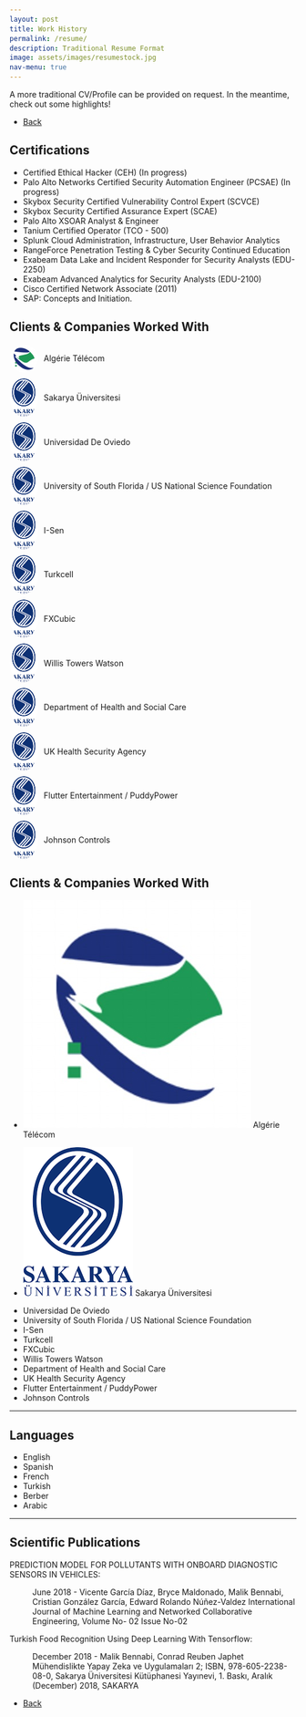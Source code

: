 ```yaml
---
layout: post
title: Work History
permalink: /resume/
description: Traditional Resume Format
image: assets/images/resumestock.jpg
nav-menu: true
---
```

A more traditional CV/Profile can be provided on request. In the meantime, check out some highlights! 
<ul class="actions">
<li><a href="/" class="button next scrolly">Back</a></li>
</ul>

## Certifications
- Certified Ethical Hacker (CEH) (In progress)
- Palo Alto Networks Certified Security Automation Engineer (PCSAE) (In progress)
- Skybox Security Certified Vulnerability Control Expert (SCVCE)
- Skybox Security Certified Assurance Expert (SCAE)
- Palo Alto XSOAR Analyst & Engineer
- Tanium Certified Operator (TCO - 500)
- Splunk Cloud Administration, Infrastructure, User Behavior Analytics
- RangeForce Penetration Testing & Cyber Security Continued Education
- Exabeam Data Lake and Incident Responder for Security Analysts (EDU-2250)
- Exabeam Advanced Analytics for Security Analysts (EDU-2100)
- Cisco Certified Network Associate (2011)
- SAP: Concepts and Initiation.


## Clients & Companies Worked With 
<head>
  <meta charset="UTF-8">
  <meta name="viewport" content="width=device-width, initial-scale=1.0">
</head>
<body>

  <!-- Unordered List with Images -->
  <ul style="list-style-type: none; padding: 0;">
    <li style="margin: 10px 0; display: flex; align-items: center;">
      <img src="assets/images/AT.JPG" alt="Algérie Télécom" style="width: 50px; height: auto; margin-right: 10px; border-radius: 50%;">
      <span>Algérie Télécom</span>
    </li>
    <li style="margin: 10px 0; display: flex; align-items: center;">
      <img src="assets/images/sau.png" alt="Sakarya Üniversitesi" style="width: 50px; height: auto; margin-right: 10px; border-radius: 50%;">
      <span>Sakarya Üniversitesi</span>
    </li>
        <li style="margin: 10px 0; display: flex; align-items: center;">
      <img src="assets/images/sau.png" alt="Universidad De Oviedo" style="width: 50px; height: auto; margin-right: 10px; border-radius: 50%;">
      <span>Universidad De Oviedo</span>
    </li>
        <li style="margin: 10px 0; display: flex; align-items: center;">
      <img src="assets/images/sau.png" alt="University of South Florida / US National Science Foundation" style="width: 50px; height: auto; margin-right: 10px; border-radius: 50%;">
      <span>University of South Florida / US National Science Foundation</span>
    </li>
        <li style="margin: 10px 0; display: flex; align-items: center;">
      <img src="assets/images/sau.png" alt="I-Sen" style="width: 50px; height: auto; margin-right: 10px; border-radius: 50%;">
      <span>I-Sen</span>
    </li>
     </li>
        <li style="margin: 10px 0; display: flex; align-items: center;">
      <img src="assets/images/sau.png" alt="Turkcell" style="width: 50px; height: auto; margin-right: 10px; border-radius: 50%;">
      <span>Turkcell</span>
    </li>
     </li>
        <li style="margin: 10px 0; display: flex; align-items: center;">
      <img src="assets/images/sau.png" alt="FXCubic" style="width: 50px; height: auto; margin-right: 10px; border-radius: 50%;">
      <span>FXCubic</span>
    </li>
     </li>
        <li style="margin: 10px 0; display: flex; align-items: center;">
      <img src="assets/images/sau.png" alt="Willis Towers Watson" style="width: 50px; height: auto; margin-right: 10px; border-radius: 50%;">
      <span>Willis Towers Watson</span>
    </li>
      </li>
        <li style="margin: 10px 0; display: flex; align-items: center;">
      <img src="assets/images/sau.png" alt="Department of Health and Social Care" style="width: 50px; height: auto; margin-right: 10px; border-radius: 50%;">
      <span>Department of Health and Social Care</span>
    </li>
      </li>
        <li style="margin: 10px 0; display: flex; align-items: center;">
      <img src="assets/images/sau.png" alt="UK Health Security Agency" style="width: 50px; height: auto; margin-right: 10px; border-radius: 50%;">
      <span>UK Health Security Agency</span>
    </li>
       </li>
        <li style="margin: 10px 0; display: flex; align-items: center;">
      <img src="assets/images/sau.png" alt="Flutter Entertainment / PuddyPower" style="width: 50px; height: auto; margin-right: 10px; border-radius: 50%;">
      <span>Flutter Entertainment / PuddyPower</span>
    </li>
       </li>
        <li style="margin: 10px 0; display: flex; align-items: center;">
      <img src="assets/images/sau.png" alt="Johnson Controls" style="width: 50px; height: auto; margin-right: 10px; border-radius: 50%;">
      <span>Johnson Controls</span>
    </li>
  </ul>
</body>

## Clients & Companies Worked With 
- <p><span class="image left"><img src="assets/images/AT.JPG" alt="" /></span>  Algérie Télécom
- <p><span class="image left"><img src="assets/images/sau.png" alt="" /></span>  Sakarya Üniversitesi
- Universidad De Oviedo
- University of South Florida / US National Science Foundation
- I-Sen
- Turkcell
- FXCubic
- Willis Towers Watson
- Department of Health and Social Care
- UK Health Security Agency
- Flutter Entertainment / PuddyPower
- Johnson Controls

 
 <hr class="major" />

## Languages 
- English
- Spanish
- French
- Turkish
- Berber
- Arabic

<hr class="major" />

## Scientific Publications 
<p>PREDICTION MODEL FOR POLLUTANTS WITH ONBOARD DIAGNOSTIC SENSORS IN VEHICLES: <dd>June 2018 - Vicente García Díaz, Bryce Maldonado, Malik Bennabi, Cristian González García, Edward Rolando Núñez-Valdez
International Journal of Machine Learning and Networked Collaborative Engineering, Volume No- 02 Issue No-02</dd></p>
<p>Turkish Food Recognition Using Deep Learning With Tensorflow: <dd>December 2018 - Malik Bennabi, Conrad Reuben Japhet
Mühendislikte Yapay Zeka ve Uygulamaları 2; ISBN, 978-605-2238-08-0, Sakarya Üniversitesi Kütüphanesi Yayınevi, 1. Baskı,
Aralık (December) 2018, SAKARYA</dd></p>



<ul class="actions">
<li><a href="/" class="button next scrolly">Back</a></li>
</ul>
